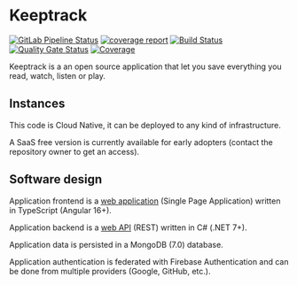 # Keeptrack

[![GitLab Pipeline Status](https://gitlab.com/devpro-labs/software/keeptrack/badges/main/pipeline.svg)](https://gitlab.com/devpro-labs/software/keeptrack/-/pipelines)
[![coverage report](https://gitlab.com/devpro-labs/software/keeptrack/badges/main/coverage.svg)](https://gitlab.com/devpro-labs/software/keeptrack/-/commits/main)
[![Build Status](https://dev.azure.com/devprofr/open-source/_apis/build/status/keeptrack-ci?branchName=master)](https://dev.azure.com/devprofr/open-source/_build/latest?definitionId=26&branchName=master)
[![Quality Gate Status](https://sonarcloud.io/api/project_badges/measure?project=devpro.keep-track&metric=alert_status)](https://sonarcloud.io/dashboard?id=devpro.keep-track)
[![Coverage](https://sonarcloud.io/api/project_badges/measure?project=devpro.keep-track&metric=coverage)](https://sonarcloud.io/dashboard?id=devpro.keep-track)

Keeptrack is a an open source application that let you save everything you read, watch, listen or play.

## Instances

This code is Cloud Native, it can be deployed to any kind of infrastructure.

A SaaS free version is currently available for early adopters (contact the repository owner to get an access).

## Software design

Application frontend is a [web application](angular-bootstrap/README.md) (Single Page Application) written in TypeScript (Angular 16+).

Application backend is a [web API](dotnet/README.md) (REST) written in C# (.NET 7+).

Application data is persisted in a MongoDB (7.0) database.

Application authentication is federated with Firebase Authentication and can be done from multiple providers (Google, GitHub, etc.).

